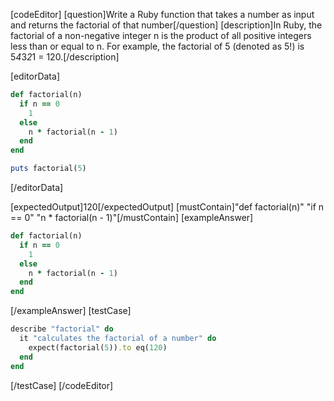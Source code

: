 [codeEditor]
[question]Write a Ruby function that takes a number as input and returns the factorial of that number[/question]
[description]In Ruby, the factorial of a non-negative integer n is the product of all positive integers less than or equal to n. For example, the factorial of 5 (denoted as 5!) is 5*4*3*2*1 = 120.[/description]

[editorData]
```ruby
def factorial(n)
  if n == 0
    1
  else
    n * factorial(n - 1)
  end
end

puts factorial(5)
```
[/editorData]

[expectedOutput]120[/expectedOutput]
[mustContain]"def factorial(n)" "if n == 0" "n * factorial(n - 1)"[/mustContain]
[exampleAnswer]
```ruby
def factorial(n)
  if n == 0
    1
  else
    n * factorial(n - 1)
  end
end
```
[/exampleAnswer]
[testCase]
```ruby
describe "factorial" do
  it "calculates the factorial of a number" do
    expect(factorial(5)).to eq(120)
  end
end
```
[/testCase]
[/codeEditor]
